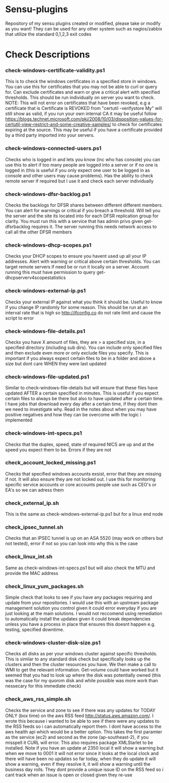 # Sensu-plugins
Repository of my sensu plugins created or modified, please take or modify as you want! They can be used for any other system such as nagios/zabbix that utilize the standard 0,1,2,3 exit codes

# Check Descriptions

### check-windows-certificate-validity.ps1 
This is to check the windows certificates in a specified store in windows. You can use this for certificates that you may not be able to curl or query for. Can exclude certificates and warn or give a critical alert with specified thresholds. This should be run individually on server you want to check. NOTE: This will not error on certificates that have been revoked, e.g a certificate that is Certificate is REVOKED from "certutil -verifystore My" will still show as valid, if you run your own internal CA it may be useful follow https://blogs.technet.microsoft.com/pki/2008/10/03/disposition-values-for-certutil-view-restrict-and-some-creative-samples/ to check for certificates expiring at the source. This may be useful if you have a certificate provided by a third party imported into your servers.

### check-windows-connected-users.ps1 
Checks who is logged in and lets you know (inc who has console) you can use this to alert if too many people are logged into a server or if no one is logged in (this is useful if you only expect one user to be logged in as console and other users may cause problems). Has the ability to check remote server if required but I use it and check each server individually

### check-windows-dfsr-backlog.ps1 
Checks the backlogs for DFSR shares between different different members. You can alert for warnings or critical if you breach a threshold. Will tell you the server and the site its located into for each DFSR replication group for clarity. You must run this with a service that has admin privs given get-dfsrbacklog requires it. The server running this needs network access to call all the other DFSR members

### check-windows-dhcp-scopes.ps1
Checks your DHCP scopes to ensure you havent used up all your IP addresses. Alert with warning or critical above certain thresholds. You can target remote servers if need be or run it locally on a server. Account running this must have permission to query get-dhcpserverv4scopestatistics

### check-windows-external-ip.ps1
Checks your external IP against what you think it should be. Useful to know if you change IP randomly for some reason. This should be run at an interval rate that is high so http://ifconfig.co do not rate limit and cause the script to error 

### check-windows-file-details.ps1
Checks you have X amount of files, they are > a specified size, in a specified directory (including sub dirs). You can include only specified files and then exclude even more or only exclude files you specify. This is important if you always expect certain files to be in a folder and above a size but dont care WHEN they were last updated

### check-windows-file-updated.ps1 
Similar to check-windows-file-details but will ensure that these files have updated AFTER a certain specified in minutes. This is useful if you expect certain files to always be there but also to have updated after a certain time. I have jobs that download every day after a certain time, if they dont then we need to investigate why. Read in the notes about when you may have positive negatives and how they can be overcome with the logic i implemented

### check-windows-int-specs.ps1 
Checks that the duplex, speed, state of required NICS are up and at the speed you expect them to be. Errors if they are not

### check_account_locked_missing.ps1 
Checks that specified windows accounts exsist, error that they are missing if not. It will also ensure they are not locked out. I use this for monitoring specific service accounts or core accounts people use such as CEO's or EA's so we can adress them

### check_external_ip.sh 
This is the same as check-windows-external-ip.ps1 but for a linux end node

### check_ipsec_tunnel.sh 
Checks that an IPSEC tunnel is up on an ASA 5520 (may work on others but not tested), error if not so you can look into why this is the case

### check_linux_int.sh
Same as check-windows-int-specs.ps1 but will also check the MTU and provide the MAC address

### check_linux_yum_packages.sh
Simple check that looks to see if you have any packages requiring and update from your repositories. I would use this with an upstream package management solution you control given it could error everyday if you are just looking at the main solutions. I would not reccomend using remediation to automatically install the updates given it could break dependencies unless you have a process in place that ensures this doesnt happen e.g. testing, specified downtime.

### check-windows-cluster-disk-size.ps1
Checks all disks as per your windows cluster against specific thresholds. This is similar to any standard disk check but specifically looks up the clusters and then the cluster resources you have. We then make a call to WMI to get the relevant information. Get-volume could have worked but it seemed that you had to look up where the disk was potentially owned (this was the case for my quorom disk and while possible was more work than nessecary for this immediate check)

### check_aws_rss_simple.sh
Checks the service and zone to see if there was any updates for TODAY ONLY (box time) on the aws RSS feed http://status.aws.amazon.com/. I wrote this because i wanted to be able to see if there were any updates to the RSS feeds so i can automatically report them. I dont have access to the aws health api which would be a better option. This takes the first paramter as the service (ec2) and second as the zone (ap-southeast-2), if you misspell it CURL will error. This also requires package XMLStarlet to be installed. Note if you have an update at 2350 local it will show a warning but when we move to 0001 it will not error since it looks at the local clock and there will have been no updates so far today, when they do update it will show a warning, even if they resolve it, it will show a warning until the business day rolls. They dont provide a unique issue ID on the RSS feed so i cant track when an issue is open or closed given they re-use <title> names.

### check-windows-local-locked-users.ps1
We used to have a bunch of servers in the DMZ that hosted our FTP. Users connected with local accounts with no privileges, often they would lock them self out and we had no way of knowing until they complained or it auto-unlocked. We could have just run a script that unlocked all accounts every X minutes but if someone was trying to brute force this would just help them. This script allows you to query a system for all local accounts, that are users that are locked out and report them. It also then provides the last few events (number specified by eventline). You can run this locally on the machine or query a remote machine by specifying the comp variable. This script may be a bit slow pulling the events from event viewer if you have lots of accounts locked out and a saturated security log.
